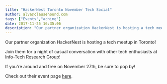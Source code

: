 ```yaml
---
title: "HackerNest Toronto November Tech Social"
author: alva@clausehound.com
tags: ["Events","aching"]
date: 2017-11-25 16:35:06
description: "Our partner organization HackerNest is hosting a tech meetup in Toronto this November 27!"
---
```




Our partner organization HackerNest is hosting a tech meetup in Toronto!

Join them for a night of casual conversation with other tech enthusiasts at Info-Tech Research Group!

If you're around and free on November 27th, be sure to pop by!

Check out their event page [here](https://www.meetup.com/HackerNest/events/235112504/).
